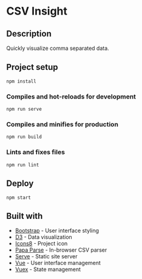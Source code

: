 # CSV Insight

## Description

Quickly visualize comma separated data.

## Project setup
```
npm install
```

### Compiles and hot-reloads for development
```
npm run serve
```

### Compiles and minifies for production
```
npm run build
```

### Lints and fixes files
```
npm run lint
```

## Deploy
```
npm start
```

## Built with

- [Bootstrap](https://getbootstrap.com) - User interface styling
- [D3](https://d3js.org/) - Data visualization
- [Icons8](https://icons8.com/) - Project icon
- [Papa Parse](https://www.papaparse.com/) - In-browser CSV parser
- [Serve](https://github.com/zeit/serve#readme) - Static site server
- [Vue](https://vuejs.org/) - User interface management
- [Vuex](https://vuex.vuejs.org/) - State management
